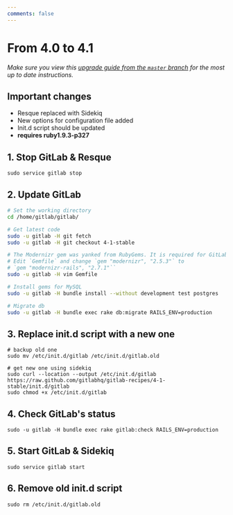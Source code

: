 ```yaml
---
comments: false
---
```


# From 4.0 to 4.1
*Make sure you view this [upgrade guide from the `master` branch](https://gitlab.com/gitlab-org/gitlab-ce/tree/master/doc/update/4.0-to-4.1.md) for the most up to date instructions.*

## Important changes

- Resque replaced with Sidekiq
- New options for configuration file added
- Init.d script should be updated
- **requires ruby1.9.3-p327**

## 1. Stop GitLab & Resque

    sudo service gitlab stop

## 2. Update GitLab

```bash
# Set the working directory
cd /home/gitlab/gitlab/

# Get latest code
sudo -u gitlab -H git fetch
sudo -u gitlab -H git checkout 4-1-stable

# The Modernizr gem was yanked from RubyGems. It is required for GitLab >= 2.8.0
# Edit `Gemfile` and change `gem "modernizr", "2.5.3"` to
# `gem "modernizr-rails", "2.7.1"``
sudo -u gitlab -H vim Gemfile

# Install gems for MySQL
sudo -u gitlab -H bundle install --without development test postgres

# Migrate db
sudo -u gitlab -H bundle exec rake db:migrate RAILS_ENV=production

```

## 3. Replace init.d script with a new one

```
# backup old one
sudo mv /etc/init.d/gitlab /etc/init.d/gitlab.old

# get new one using sidekiq
sudo curl --location --output /etc/init.d/gitlab https://raw.github.com/gitlabhq/gitlab-recipes/4-1-stable/init.d/gitlab
sudo chmod +x /etc/init.d/gitlab

```

## 4. Check GitLab's status

    sudo -u gitlab -H bundle exec rake gitlab:check RAILS_ENV=production


## 5. Start GitLab & Sidekiq

    sudo service gitlab start

## 6. Remove old init.d script

    sudo rm /etc/init.d/gitlab.old
